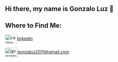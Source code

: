 ## Hi there, my name is Gonzalo Luz 👋

## Where to Find Me:

<a href="www.linkedin.com/in/gonzalo-luz-alvarez-012333293" target="blank"><img align="center" src="https://cdn.jsdelivr.net/npm/simple-icons@3.0.1/icons/linkedin.svg" alt="carlos salvador díaz" height="30" width="40" />linkedin</a>

<a href="mailto:gonzaluz2011@gmail.com " target="blank"><img align="center" src="https://cdn.jsdelivr.net/npm/simple-icons@3.0.1/icons/gmail.svg" alt="gonzalo luz" height="30" width="40" />gonzaluz2011@gmail.com</a>
<!--
**Gonzaluz33/Gonzaluz33** is a ✨ _special_ ✨ repository because its `README.md` (this file) appears on your GitHub profile.

Here are some ideas to get you started:

- 🔭 I’m currently working on ...
- 🌱 I’m currently learning ...
- 👯 I’m looking to collaborate on ...
- 🤔 I’m looking for help with ...
- 💬 Ask me about ...
- 📫 How to reach me: ...
- 😄 Pronouns: ...
- ⚡ Fun fact: ...
-->
